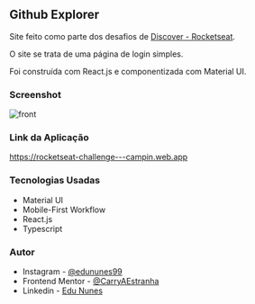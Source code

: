 ## Github Explorer

Site feito como parte dos desafios de [Discover - Rocketseat](https://app.rocketseat.com.br/discover/challenges).

O site se trata de uma página de login simples.

Foi construída com React.js e componentizada com Material UI.

### Screenshot

![front](https://user-images.githubusercontent.com/107494885/194580446-78bd30c0-e844-4d62-a14c-afc1d191ec20.png)

### Link da Aplicação

https://rocketseat-challenge---campin.web.app

### Tecnologias Usadas

- Material UI
- Mobile-First Workflow
- React.js
- Typescript

### Autor

- Instagram - [@edununes99](https://www.instagram.com/edununes99/)
- Frontend Mentor - [@CarryAEstranha](https://www.frontendmentor.io/profile/CarryAEstranha/)
- Linkedin - [Edu Nunes](https://www.linkedin.com/in/edu-nunes-627422209/)
